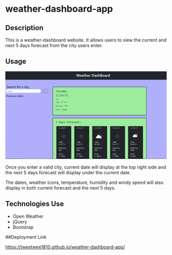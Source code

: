 # weather-dashboard-app

## Description
This is a weather-dashboard website. It allows users to view the current and next 5 days forecast from the city users enter. 

## Usage 
![Alt text](assets/images/d1.PNG)

Once you enter a valid city, current date will display at the top right side and the next 5 days forecast will display under the current date. 

The dates, weather icons, temperature, humidity and windy speed will also display in both current forecast and the next 5 days. 

## Technologies Use 
- Open Weather
- jQuery 
- Bootstrap

##Deployment Link

https://tweetwee1810.github.io/weather-dashboard-app/
